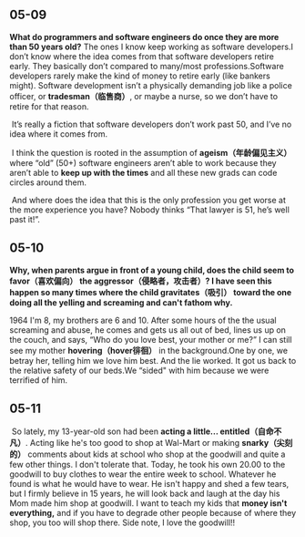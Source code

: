 ## 05-09

**What do programmers and software engineers do once they are more than 50 years old?**
	The ones I know keep working as software developers.I don’t know where the idea comes from that software developers retire early. They basically don’t compared to many/most professions.Software developers rarely make the kind of money to retire early (like bankers might). Software development isn’t a physically demanding job like a police officer, or **tradesman（临售商）**, or maybe a nurse, so we don’t have to retire for that reason.

​	It’s really a fiction that software developers don’t work past 50, and I’ve no idea where it comes from.

​	I think the question is rooted in the assumption of **ageism（年龄偏见主义）** where “old” (50+) software engineers aren’t able to work because they aren’t able to **keep up with the times** and all these new grads can code circles around them.


​	And where does the idea that this is the only profession you get worse at the more experience you have? Nobody thinks “That lawyer is 51, he’s well past it!”.



## 05-10

**Why, when parents argue in front of a young child, does the child seem to favor（喜欢偏向） the aggressor（侵略者，攻击者）? I have seen this happen so many times where the child gravitates（吸引） toward the one doing all the yelling and screaming and can't fathom why.**

1964 I'm 8, my brothers are 6 and 10. After some hours of the the usual screaming and abuse, he comes and gets us all out of bed, lines us up on the couch, and says, “Who do you love best, your mother or me?” I can still see my mother **hovering（hover徘徊）** in the background.One by one, we betray her, telling him we love him best. And the lie worked. It got us back to the relative safety of our beds.We “sided" with him because we were terrified of him.



## 05-11

​	So lately, my 13-year-old son had been **acting a little... entitled（自命不凡）**. Acting like he's too good to shop at Wal-Mart or making **snarky（尖刻的）** comments about kids at school who shop at the goodwill and quite a few other things. I don't tolerate that. Today, he took his own 20.00 to the goodwill to buy clothes to wear the entire week to school. Whatever he found is what he would have to wear. He isn't happy and shed a few tears, but I firmly believe in 15 years, he will look back and laugh at the day his Mom made him shop at goodwill. I want to teach my kids that **money isn't everything,** and if you have to degrade other people because of where they shop, you too will shop there. Side note, I love the goodwill!!